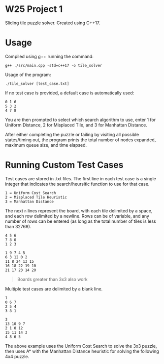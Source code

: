 # W25 Project 1
Sliding tile puzzle solver. Created using C++17.

# Usage
Compiled using g++ running the command:

```
g++ ./src/main.cpp -std=c++17 -o tile_solver
```

Usage of the program:

```
./tile_solver [test_case.txt]
```

If no test case is provided, a default case is automatically used:
```
0 1 6
5 3 2
4 7 8
```

You are then prompted to select which search algorithm to use, enter 1 for Uniform Distance, 2 for Misplaced Tile, and 3 for Manhattan Distance. 

After either completing the puzzle or failing by visiting all possible states/timing out, the program prints the total number of nodes expanded, maximum queue size, and time elapsed.

# Running Custom Test Cases
Test cases are stored in .txt files. The first line in each test case is a single integer that indicates the search/heursitic function to use for that case.
```
1 = Uniform Cost Search
2 = Misplaced Tile Heuristic
3 = Manhattan Distance 
```

The next `n` lines represent the board, with each tile delimited by a space, and each row delimited by a newline. Rows can be of variable, and any number of rows can be entered (as long as the total number of tiles is less than 32768).
```
4 5 6
7 8 0
1 2 3
```
```
1 9 7 4 5
6 3 12 0 2
11 8 24 13 15
16 18 22 19 10
21 17 23 14 20
```
> Boards greater than 3x3 also work

Multiple test cases are delimited by a blank line.

```
1
0 6 7
2 5 4
3 8 1

3
13 10 9 7
2 1 0 12
15 11 14 3
4 8 6 5
```

The above example uses the Uniform Cost Search to solve the 3x3 puzzle, then uses A* with the Manhattan Distance heuristic for solving the following 4x4 puzzle.